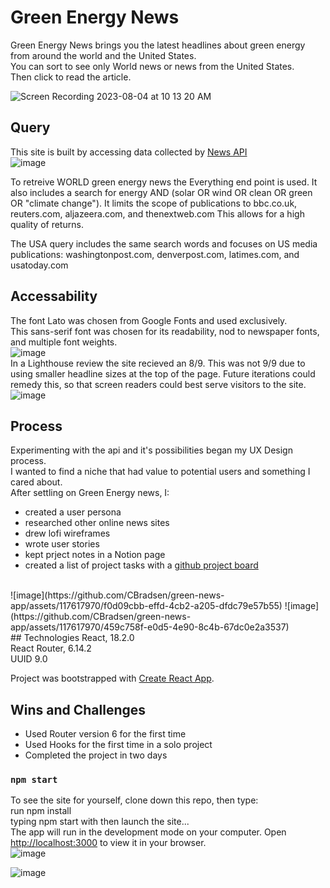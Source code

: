 # Green Energy News

Green Energy News brings you the latest headlines about green energy from around the world and the United States.
<br>
You can sort to see only World news or news from the United States. 
<br>
Then click to read the article. 

![Screen Recording 2023-08-04 at 10 13 20 AM](https://github.com/CBradsen/green-news-app/assets/117617970/afac3b8c-9255-48f4-af43-8cd174c9c6e2)

## Query
This site is built by accessing data collected by [News API](newsapi.org) 
<br>
![image](https://github.com/CBradsen/green-news-app/assets/117617970/1c14582f-977d-48f4-ac23-f08ea6d523b8)

To retreive WORLD green energy news the Everything end point is used.
It also includes a search for energy AND (solar OR wind OR clean OR green OR "climate change").
It limits the scope of publications to bbc.co.uk, reuters.com, aljazeera.com, and thenextweb.com
This allows for a high quality of returns. 

The USA query includes the same search words and focuses on US media publications:
washingtonpost.com, denverpost.com, latimes.com, and usatoday.com

## Accessability
The font Lato was chosen from Google Fonts and used exclusively. 
<br>This sans-serif font was chosen for its readability, nod to newspaper fonts, and multiple font weights.
<br>
![image](https://github.com/CBradsen/green-news-app/assets/117617970/e56d7f5e-5362-4be2-a36e-909419b63b89)
<br>
In a Lighthouse review the site recieved an 8/9.
This was not 9/9 due to using smaller headline sizes at the top of the page.
Future iterations could remedy this, so that screen readers could best serve visitors to the site. 
![image](https://github.com/CBradsen/green-news-app/assets/117617970/db6b2158-ed8d-43d2-905e-415c15fed0ac)

## Process
Experimenting with the api and it's possibilities began my UX Design process. 
<br>
I wanted to find a niche that had value to potential users and something I cared about.
<br>
After settling on Green Energy news, I:
<br>
- created a user persona
- researched other online news sites
- drew lofi wireframes
- wrote user stories
- kept prject notes in a Notion page
- created a list of project tasks with a [github project board](https://github.com/users/CBradsen/projects/2) 
<br>
![image](https://github.com/CBradsen/green-news-app/assets/117617970/f0d09cbb-effd-4cb2-a205-dfdc79e57b55)
![image](https://github.com/CBradsen/green-news-app/assets/117617970/459c758f-e0d5-4e90-8c4b-67dc0e2a3537)
<br>
## Technologies
React, 18.2.0 <br>
React Router, 6.14.2 <br>
UUID 9.0 <br>

Project was bootstrapped with [Create React App](https://github.com/facebook/create-react-app).

## Wins and Challenges
- Used Router version 6 for the first time
- Used Hooks for the first time in a solo project
- Completed the project in two days

### `npm start`
To see the site for yourself, clone down this repo, then type:
<br>  run npm install
<br> typing npm start with then launch the site...
<br> The app will run in the development mode on your computer. 
Open [http://localhost:3000](http://localhost:3000) to view it in your browser.
<br>
![image](https://github.com/CBradsen/green-news-app/assets/117617970/8ae57a02-e3df-42ed-9f3c-a4003c6aa624)

![image](https://github.com/CBradsen/green-news-app/assets/117617970/4ec60f1a-8274-4e9e-89ce-bb114d070f5b)

